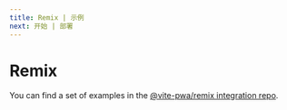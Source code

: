 ```yaml
---
title: Remix | 示例
next: 开始 | 部署
---
```


# Remix

You can find a set of examples in the [@vite-pwa/remix integration repo](https://github.com/vite-pwa/remix/tree/main/examples).
